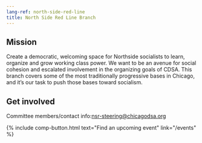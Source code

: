 ```yaml
---
lang-ref: north-side-red-line
title: North Side Red Line Branch
---
```


## Mission
Create a democratic, welcoming space for Northside socialists to learn, organize and grow working class power. We want to be an avenue for social cohesion and escalated involvement in the organizing goals of CDSA. This branch covers some of the most traditionally progressive bases in Chicago, and it’s our task to push those bases toward socialism.

## Get involved

Committee members/contact info:nsr-steering@chicagodsa.org

{% include comp-button.html text="Find an upcoming event" link="/events" %}
